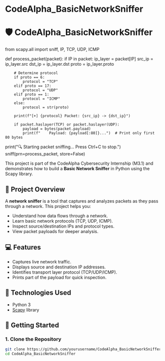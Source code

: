 # CodeAlpha_BasicNetworkSniffer
# 🛡 CodeAlpha_BasicNetworkSniffer
from scapy.all import sniff, IP, TCP, UDP, ICMP

def process_packet(packet):
    if IP in packet:
        ip_layer = packet[IP]
        src_ip = ip_layer.src
        dst_ip = ip_layer.dst
        proto = ip_layer.proto

        # Determine protocol
        if proto == 6:
            protocol = "TCP"
        elif proto == 17:
            protocol = "UDP"
        elif proto == 1:
            protocol = "ICMP"
        else:
            protocol = str(proto)

        print(f"[+] {protocol} Packet: {src_ip} -> {dst_ip}")

        if packet.haslayer(TCP) or packet.haslayer(UDP):
            payload = bytes(packet.payload)
            print(f"    Payload: {payload[:80]}...")  # Print only first 80 bytes

print("🔍 Starting packet sniffing... Press Ctrl+C to stop.")
sniff(prn=process_packet, store=False)

This project is part of the CodeAlpha Cybersecurity Internship (M3.1) and demonstrates how to build a **Basic Network Sniffer** in Python using the Scapy library.

## 📌 Project Overview

A **network sniffer** is a tool that captures and analyzes packets as they pass through a network. This project helps you:

- Understand how data flows through a network.
- Learn basic network protocols (TCP, UDP, ICMP).
- Inspect source/destination IPs and protocol types.
- View packet payloads for deeper analysis.

## 💻 Features

- Captures live network traffic.
- Displays source and destination IP addresses.
- Identifies transport layer protocol (TCP/UDP/ICMP).
- Prints part of the payload for quick inspection.

## 🧰 Technologies Used

- Python 3
- [Scapy](https://scapy.readthedocs.io/en/latest/) library

## 🚀 Getting Started

### 1. Clone the Repository

```bash
git clone https://github.com/yourusername/CodeAlpha_BasicNetworkSniffer.git
cd CodeAlpha_BasicNetworkSniffer
